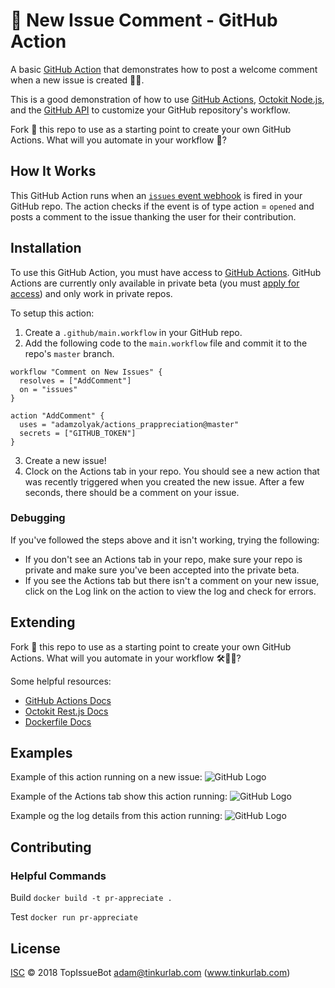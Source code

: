 # 📣 New Issue Comment - GitHub Action

A basic [GitHub Action](https://github.com/features/actions) that demonstrates how to post a welcome comment when a new issue is created 📝🎉. 

This is a good demonstration of how to use [GitHub Actions](https://github.com/features/actions), [Octokit Node.js](https://github.com/octokit/rest.js), and the [GitHub API](https://developer.github.com/v3/) to customize your GitHub repository's workflow.  

Fork 🍴 this repo to use as a starting point to create your own GitHub Actions.  What will you automate in your workflow 🤖?

## How It Works

This GitHub Action runs when an [`issues` event webhook](https://developer.github.com/v3/activity/events/types/#issuesevent) is fired in your GitHub repo.  The action checks if the event is of type action = `opened` and posts a comment to the issue thanking the user for their contribution.  

## Installation

To use this GitHub Action, you must have access to [GitHub Actions](https://github.com/features/actions).  GitHub Actions are currently only available in private beta (you must [apply for access](https://github.com/features/actions)) and only work in private repos.

To setup this action:
1. Create a `.github/main.workflow` in your GitHub repo.
2. Add the following code to the `main.workflow` file and commit it to the repo's `master` branch.
```
workflow "Comment on New Issues" {
  resolves = ["AddComment"]
  on = "issues"
}

action "AddComment" {
  uses = "adamzolyak/actions_prappreciation@master"
  secrets = ["GITHUB_TOKEN"]
}
```
3. Create a new issue!  
4. Clock on the Actions tab in your repo.  You should see a new action that was recently triggered when you created the new issue.  After a few seconds, there should be a comment on your issue.

### Debugging
If you've followed the steps above and it isn't working, trying the following:
* If you don't see an Actions tab in your repo, make sure your repo is private and make sure you've been accepted into the private beta.
* If you see the Actions tab but there isn't a comment on your new issue, click on the Log link on the action to view the log and check for errors.

## Extending

Fork 🍴 this repo to use as a starting point to create your own GitHub Actions.  What will you automate in your workflow 🛠🤖💪?

Some helpful resources:
* [GitHub Actions Docs](https://developer.github.com/actions/)
* [Octokit Rest.js Docs](https://octokit.github.io/rest.js/#api-Issues-createComment)
* [Dockerfile Docs](https://docs.docker.com/engine/reference/builder/)

## Examples

Example of this action running on a new issue:
![GitHub Logo](/docs/action_example.png)

Example of the Actions tab show this action running:
![GitHub Logo](/docs/actions_tab.png)

Example og the log details from this action running:
![GitHub Logo](/docs/action_debug.png)

## Contributing

### Helpful Commands
Build
`docker build -t pr-appreciate .`

Test
`docker run pr-appreciate`

## License

[ISC](LICENSE) © 2018 TopIssueBot <adam@tinkurlab.com> (www.tinkurlab.com)